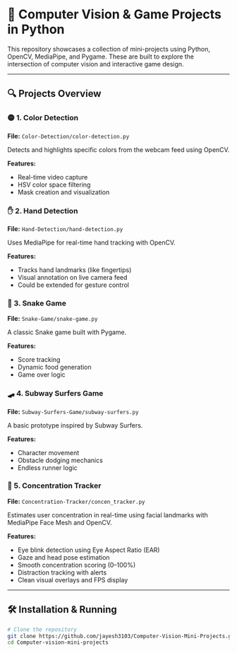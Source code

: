# 🎯 Computer Vision & Game Projects in Python

This repository showcases a collection of mini-projects using Python, OpenCV, MediaPipe, and Pygame. These are built to explore the intersection of computer vision and interactive game design.

---

## 🔍 Projects Overview

### 🟡 1. Color Detection
**File:** `Color-Detection/color-detection.py`  

Detects and highlights specific colors from the webcam feed using OpenCV.

**Features:**
- Real-time video capture
- HSV color space filtering
- Mask creation and visualization

### ✋ 2. Hand Detection
**File:** `Hand-Detection/hand-detection.py`  

Uses MediaPipe for real-time hand tracking with OpenCV.

**Features:**
- Tracks hand landmarks (like fingertips)
- Visual annotation on live camera feed
- Could be extended for gesture control

### 🐍 3. Snake Game
**File:** `Snake-Game/snake-game.py`  

A classic Snake game built with Pygame.

**Features:**
- Score tracking
- Dynamic food generation
- Game over logic

### 🛹 4. Subway Surfers Game 
**File:** `Subway-Surfers-Game/subway-surfers.py`  

A basic prototype inspired by Subway Surfers.

**Features:**
- Character movement
- Obstacle dodging mechanics
- Endless runner logic

### 🧠 5. Concentration Tracker

**File:** `Concentration-Tracker/concen_tracker.py`

Estimates user concentration in real-time using facial landmarks with MediaPipe Face Mesh and OpenCV.

**Features:**
- Eye blink detection using Eye Aspect Ratio (EAR)
- Gaze and head pose estimation
- Smooth concentration scoring (0–100%)
- Distraction tracking with alerts
- Clean visual overlays and FPS display

---

## 🛠️ Installation & Running

```bash
# Clone the repository
git clone https://github.com/jayesh3103/Computer-Vision-Mini-Projects.git
cd Computer-vision-mini-projects
